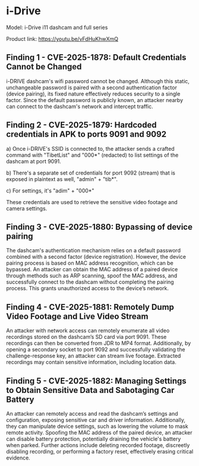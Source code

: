 # i-Drive

Model: i-Drive i11 dashcam and full series

Product link: https://youtu.be/vFdHuKhwXmQ

## Finding 1 - CVE-2025-1878: Default Credentials Cannot be Changed

i-DRIVE dashcam's wifi password cannot be changed. Although this static, unchangeable password is paired with a second authentication factor (device pairing), its fixed nature effectively reduces security to a single factor. Since the default password is publicly known, an attacker nearby can connect to the dashcam's network and intercept traffic.

## Finding 2 - CVE-2025-1879: Hardcoded credentials in APK to ports 9091 and 9092

a) Once i-DRIVE's SSID is connected to, the attacker sends a crafted command with "TibetList" and "000*" (redacted) to list settings of the dashcam at port 9091. 

b) There's a separate set of credentials for port 9092 (stream) that is exposed in plaintext as well, "admin" + "tib*". 

c) For settings, it's "adim" + "000*"

These credentials are used to retrieve the sensitive video footage and camera settings.

## Finding 3 - CVE-2025-1880: Bypassing of device pairing

The dashcam's authentication mechanism relies on a default password combined with a second factor (device registration). However, the device pairing process is based on MAC address recognition, which can be bypassed. An attacker can obtain the MAC address of a paired device through methods such as ARP scanning, spoof the MAC address, and successfully connect to the dashcam without completing the pairing process. This grants unauthorized access to the device’s network.

## Finding 4 - CVE-2025-1881: Remotely Dump Video Footage and Live Video Stream

An attacker with network access can remotely enumerate all video recordings stored on the dashcam’s SD card via port 9091. These recordings can then be converted from JDR to MP4 format. Additionally, by opening a secondary socket to port 9092 and successfully validating the challenge-response key, an attacker can stream live footage. Extracted recordings may contain sensitive information, including location data.

## Finding 5 - CVE-2025-1882: Managing Settings to Obtain Sensitive Data and Sabotaging Car Battery

An attacker can remotely access and read the dashcam’s settings and configuration, exposing sensitive car and driver information. Additionally, they can manipulate device settings, such as lowering the volume to mask remote activity. Spoofing the MAC address of the paired device, an attacker can disable battery protection, potentially draining the vehicle's battery when parked. Further actions include deleting recorded footage, discreetly disabling recording, or performing a factory reset, effectively erasing critical evidence.

